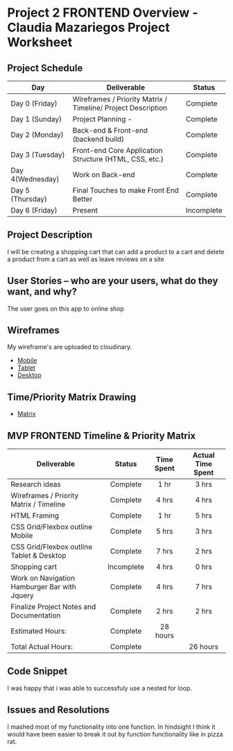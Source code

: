 # Project 2 FRONTEND Overview - Claudia Mazariegos Project Worksheet


## Project Schedule

|  Day | Deliverable | Status
|---|---| ---|
|Day 0 (Friday)| Wireframes / Priority Matrix / Timeline/ Project Description | Complete
|Day 1 (Sunday)| Project Planning -  | Complete
|Day 2 (Monday)| Back-end & Front-end (backend build)  | Complete
|Day 3 (Tuesday)| Front-end Core Application Structure (HTML, CSS, etc.) | Complete
|Day 4(Wednesday)| Work on Back-end | Complete
|Day 5 (Thursday)| Final Touches to make Front End Better| Complete
|Day 6 (Friday)| Present | Incomplete


## Project Description

I will be creating a shopping cart that can add a product to a cart and delete a product from a cart as well as leave reviews on a site

## User Stories – who are your users, what do they want, and why?

The user goes on this app to online shop

## Wireframes

My wireframe's are uploaded to cloudinary.

- [Mobile](https://res.cloudinary.com/techhire/image/upload/v1596206717/Untitled_xflm03.png)
- [Tablet](https://res.cloudinary.com/techhire/image/upload/v1596206356/Project2_Backend_ayhyoz.png)
- [Desktop](https://res.cloudinary.com/techhire/image/upload/v1596206356/Project2_Backend_ayhyoz.png)

## Time/Priority Matrix Drawing

- [Matrix](https://res.cloudinary.com/techhire/image/upload/v1596216424/Image_from_iOS_2_g5rbub.jpg)


## MVP FRONTEND Timeline & Priority Matrix 

|Deliverable	| Status	| Time Spent |Actual Time Spent
| --- | :---: |  :---: | :---: |
| Research ideas	| Complete 	| 1 hr |3 hrs 
| Wireframes / Priority Matrix / Timeline	| Complete	| 4 hrs | 4 hrs 
| HTML Framing	| Complete | 1 hr | 5 hrs 
| CSS Grid/Flexbox outline Mobile	| Complete | 5 hrs |	3 hrs 
| CSS Grid/Flexbox outline Tablet & Desktop  | Complete | 7 hrs |	2 hrs 
| Shopping cart| Incomplete | 4 hrs |	0 hrs 
| Work on Navigation Hamburger Bar with Jquery  | Complete | 4 hrs |7 hrs 
| Finalize Project Notes and Documentation  | Complete | 2 hrs |	2 hrs 
| Estimated Hours:  | Complete | 28 hours |	 
| Total Actual Hours: | Complete |  |	26 hours 

## Code Snippet 
I was happy that i was able to successfuly use a nested for loop.

## Issues and Resolutions
I mashed most of my functionality into one function. In hindsight I think it would have been easier to break it out by function functionality like in pizza rat.

